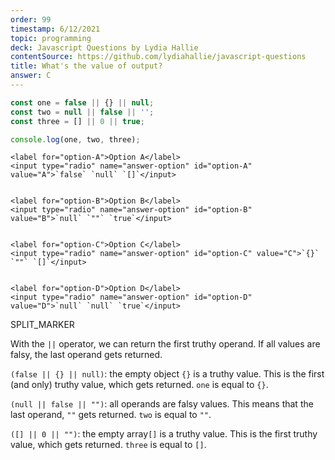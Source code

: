 ```yaml
---
order: 99
timestamp: 6/12/2021
topic: programming
deck: Javascript Questions by Lydia Hallie
contentSource: https://github.com/lydiahallie/javascript-questions
title: What's the value of output?
answer: C
---
```


  

```javascript
const one = false || {} || null;
const two = null || false || '';
const three = [] || 0 || true;

console.log(one, two, three);
```


    <label for="option-A">Option A</label>
    <input type="radio" name="answer-option" id="option-A" value="A">`false` `null` `[]`</input>
    

    <label for="option-B">Option B</label>
    <input type="radio" name="answer-option" id="option-B" value="B">`null` `""` `true`</input>
    

    <label for="option-C">Option C</label>
    <input type="radio" name="answer-option" id="option-C" value="C">`{}` `""` `[]`</input>
    

    <label for="option-D">Option D</label>
    <input type="radio" name="answer-option" id="option-D" value="D">`null` `null` `true`</input>
    




SPLIT_MARKER

With the `||` operator, we can return the first truthy operand. If all values are falsy, the last operand gets returned.

`(false || {} || null)`: the empty object `{}` is a truthy value. This is the first (and only) truthy value, which gets returned. `one` is equal to `{}`.

`(null || false || "")`: all operands are falsy values. This means that the last operand, `""` gets returned. `two` is equal to `""`.

`([] || 0 || "")`: the empty array`[]` is a truthy value. This is the first truthy value, which gets returned. `three` is equal to `[]`.



